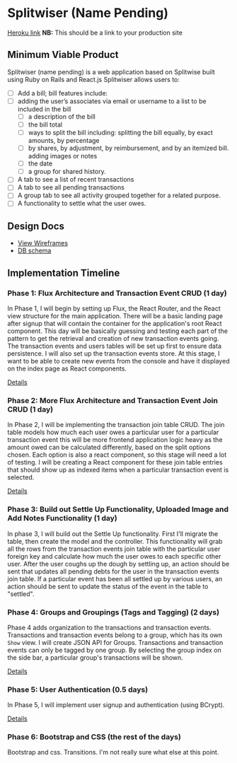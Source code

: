 # Splitwiser (Name Pending)

[Heroku link][heroku] **NB:** This should be a link to your production site

[heroku]: https://splitwiser.herokuapp.com/

## Minimum Viable Product

Splitwiser (name pending) is a web application based on Splitwise built using Ruby on Rails and React.js Splitwiser allows users to:

<!-- This is a Markdown checklist. Use it to keep track of your progress! -->
- [ ] Add a bill; bill features include:
- [ ]	adding the user’s associates via email or username to a list to be included in the bill
  	- [ ] a description of the bill
  	- [ ] the bill total
  	- [ ] ways to split the bill including: splitting the bill equally, by exact  amounts, by percentage
  	- [ ] 	by shares, by adjustment, by reimbursement, and by an itemized bill.
  	adding images or notes
  	- [ ] the date
  	- [ ] a group for shared history.
- [ ] A tab to see a list of recent transactions
- [ ] A tab to see all pending transactions
- [ ] A group tab to see all activity grouped together for a related purpose.
- [ ] A functionality to settle what the user owes.

## Design Docs
* [View Wireframes][view]
* [DB schema][schema]

[view]: ./docs/views.md
[schema]: ./docs/schema.md

## Implementation Timeline

### Phase 1: Flux Architecture and Transaction Event CRUD (1 day)

In Phase 1, I will begin by setting up Flux, the React Router, and the React view
structure for the main application. There will be a basic landing page after signup
that will contain the container for the application's root React component.
This day will be basically guessing and testing each part of the pattern to get
the retrieval and creation of new transaction events going. The transaction events
and users tables will be set up first to ensure data persistence. I will also set
up the transaction events store. At this stage, I want to be able to create new
events from the console and have it displayed on the index page as React components.

[Details][phase-one]

### Phase 2: More Flux Architecture and Transaction Event Join CRUD (1 day)

In Phase 2, I will be implementing the transaction join table CRUD. The join
table models how much each user owes a particular user for a particular transaction event
this will be more frontend application logic heavy as the amount owed can be calculated
differently, based on the split options chosen. Each option is also a react component,
so this stage will need a lot of testing. I will be creating a React component for
these join table entries that should show up as indexed items when a particular
transaction event is selected.

[Details][phase-two]

### Phase 3: Build out Settle Up Functionality, Uploaded Image and Add Notes Functionality (1 day)

In phase 3, I will build out the Settle Up functionality. First I'll migrate the table,
then create the model and the controller. This functionality will grab all the rows
from the transaction events join table with the particular user foreign key and calculate
how much the user owes to each specific other user. After the user coughs up the dough by
settling up, an action should be sent that updates all pending debts for the user
in the transaction events join table. If a particular event has been all settled up
by various users, an action should be sent to update the status of the event in the
table to "settled".

### Phase 4: Groups and Groupings (Tags and Tagging) (2 days)

Phase 4 adds organization to the transactions and transaction events. Transactions
and transaction events belong to a group, which has its own `Show` view. I will
create JSON API for Groups. Transactions and transaction events can only be tagged
by one group. By selecting the group index on the side bar, a particular group's
transactions will be shown.

[Details][phase-four]

### Phase 5: User Authentication (0.5 days)

In Phase 5, I will implement user signup and authentication (using BCrypt).

[Details][phase-five]


### Phase 6: Bootstrap and CSS (the rest of the days)

Bootstrap and css. Transitions. I'm not really sure what else at this point.

[phase-one]: ./docs/phases/phase1.md
[phase-two]: ./docs/phases/phase2.md
[phase-three]: ./docs/phases/phase3.md
[phase-four]: ./docs/phases/phase4.md
[phase-five]: ./docs/phases/phase5.md
